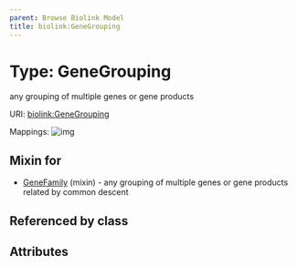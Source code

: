 ```yaml
---
parent: Browse Biolink Model
title: biolink:GeneGrouping
---
```


# Type: GeneGrouping


any grouping of multiple genes or gene products

URI: [biolink:GeneGrouping](https://w3id.org/biolink/vocab/GeneGrouping)

Mappings:
![img](http://yuml.me/diagram/nofunky;dir:TB/class/\[GeneFamily]uses%20-.->\[GeneGrouping])

## Mixin for

 * [GeneFamily](GeneFamily.md) (mixin)  - any grouping of multiple genes or gene products related by common descent

## Referenced by class


## Attributes

